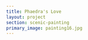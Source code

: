 ```yaml
---
title: Phaedra's Love
layout: project
section: scenic-painting
primary_image: painting16.jpg
---
```

